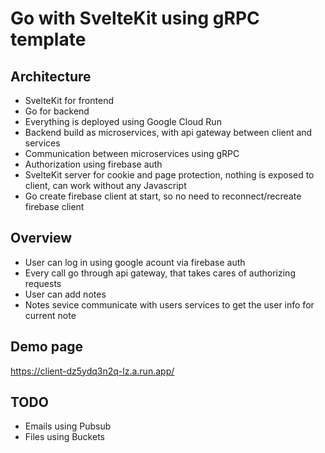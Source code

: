 # Go with SvelteKit using gRPC template

## Architecture
- SvelteKit for frontend
- Go for backend
- Everything is deployed using Google Cloud Run
- Backend build as microservices, with api gateway between client and services
- Communication between microservices using gRPC
- Authorization using firebase auth
- SvelteKit server for cookie and page protection, nothing is exposed to client, can work without any Javascript
- Go create firebase client at start, so no need to reconnect/recreate firebase client

## Overview
- User can log in using google acount via firebase auth
- Every call go through api gateway, that takes cares of authorizing requests
- User can add notes
- Notes sevice communicate with users services to get the user info for current note

## Demo page
https://client-dz5ydq3n2q-lz.a.run.app/

## TODO
- Emails using Pubsub
- Files using Buckets
